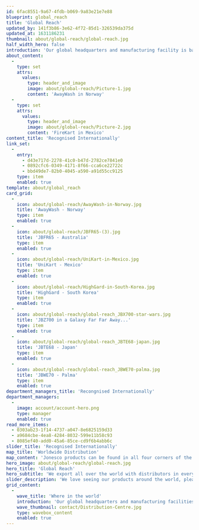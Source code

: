 ```yaml
---
id: 6fac8551-9a67-4fdb-b069-9a83e21e7e88
blueprint: global_reach
title: 'Global Reach'
updated_by: 141f3b86-3e62-4f72-85d1-326539da375d
updated_at: 1631186231
thumbnail: about/global-reach/global-reach.jpg
half_width_hero: false
introduction: 'Our global headquarters and manufacturing facility is based in Preston, England.  Since 1985 we’ve had a distribution subsidiary in Seclin, France and we recently added a fulfilment warehouse in Germany. We export all over the world with distributors in every continent and loyal customers in over 60 countries.'
about_content:
  -
    type: set
    attrs:
      values:
        type: header_and_image
        image: about/global-reach/Picture-1.jpg
        content: 'AwayWash in Norway'
  -
    type: set
    attrs:
      values:
        type: header_and_image
        image: about/global-reach/Picture-2.jpg
        content: 'FireKart in Mexico'
content_title: 'Recognised Internationally'
link_set:
  -
    entry:
      - d43e717d-2278-41c0-b47d-2782ce7841e0
      - 0892cfc6-0349-4171-8f66-cca6ce22722c
      - bbd49de7-82b0-4045-a590-a91d55cc9125
    type: item
    enabled: true
template: about/global_reach
card_grid:
  -
    icon: about/global-reach/AwayWash-in-Norway.jpg
    title: 'AwayWash - Norway'
    type: item
    enabled: true
  -
    icon: about/global-reach/JBFR65-(3).jpg
    title: 'JBFR65 - Australia'
    type: item
    enabled: true
  -
    icon: about/global-reach/UniKart-in-Mexico.jpg
    title: 'UniKart - Mexico'
    type: item
    enabled: true
  -
    icon: about/global-reach/HighGard-in-South-Korea.jpg
    title: 'HighGard - South Korea'
    type: item
    enabled: true
  -
    icon: about/global-reach/global-reach_JBX700-star-wars.jpg
    title: 'JBZ700 in a Galaxy Far Far Away...'
    type: item
    enabled: true
  -
    icon: about/global-reach/global-reach_JBTE68-japan.jpg
    title: 'JBTE68 - Japan'
    type: item
    enabled: true
  -
    icon: about/global-reach/global-reach_JBWE70-palma.jpg
    title: 'JBWE70 - Palma'
    type: item
    enabled: true
department_managers_title: 'Recongnised Internationally'
department_managers:
  -
    image: account/account-hero.png
    type: manager
    enabled: true
read_more_items:
  - 0303ab23-1f14-4737-a047-8e6825159d33
  - a9684cbe-4ea8-4284-8032-599e11b58c93
  - 8085ef40-add0-45a6-85ce-cd9f6b4abb6c
slider_title: 'Recognised Internationally'
map_title: 'Worldwide Distribution'
map_content: 'Jonesco products can be found in all four corners of the world and our well established distribution network means goods can get where they need to be, when they need to be.'
hero_image: about/global-reach/global-reach.jpg
hero_title: 'Global Reach'
hero_subtitle: 'We export all over the world with distributors in every continent and loyal customers in over 60 countries.'
slider_description: 'We love seeing our products around the world, please keep sending them in!'
grid_content:
  -
    wave_title: 'Where in the world'
    introduction: 'Our global headquarters and manufacturing facilities are based in Preston, England. Since 1985 we’ve had a distribution subsidiary in Seclin, France and recently added a fulfilment warehouse in Germany.'
    wave_thumbnail: contact/Distribution-Centre.jpg
    type: wavebox_content
    enabled: true
---
```

